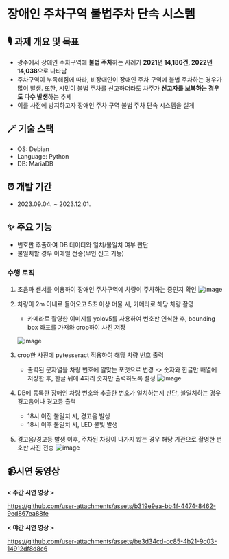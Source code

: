 # 장애인 주차구역 불법주차 단속 시스템
## 🎙️ 과제 개요 및 목표
- 광주에서 장애인 주차구역에 **불법 주차**하는 사례가 **2021년 14,186건, 2022년 14,038**으로 나타남
- 주차구역이 부족해짐에 따라, 비장애인이 장애인 주차 구역에 불법 주차하는 경우가 많이 발생. 또한, 시민이 불법 주차를 신고하더라도 차주가 **신고자를 보복하는 경우도 다수 발생**하는 추세
- 이를 사전에 방지하고자 장애인 주차 구역 불법 주차 단속 시스템을 설계

## 🪄 기술 스택
- OS: Debian
- Language: Python
- DB: MariaDB

## ⏰ 개발 기간
- 2023.09.04. ~ 2023.12.01.

## ✨ 주요 기능
- 번호판 추출하여 DB 데이터와 일치/불일치 여부 판단
- 불일치할 경우 이메일 전송(무인 신고 기능)

### 수행 로직
1. 초음파 센서를 이용하여 장애인 주차구역에 차량이 주차하는 중인지 확인
   ![image](https://github.com/user-attachments/assets/e8f9fb09-340c-4bfb-8153-523e239bc3cc)

2. 차량이 2m 이내로 들어오고 5초 이상 머물 시, 카메라로 해당 차량 촬영
   - 카메라로 촬영한 이미지를 yolov5를 사용하여 번호판 인식한 후, bounding box 좌표를 가져와 crop하여 사진 저장
     
    ![image](https://github.com/user-attachments/assets/696ab92d-1b48-4d25-835a-fec7f23ee3bf)

3. crop한 사진에 pytesseract 적용하여 해당 차량 번호 출력
   - 출력된 문자열을 차량 번호에 알맞는 포맷으로 변경
     -> 숫자와 한글만 배열에 저장한 후, 한글 뒤에 4자리 숫자만 출력하도록 설정
     ![image](https://github.com/user-attachments/assets/15887544-514d-4519-9925-c062cb52a36d)

4. DB에 등록한 장애인 차량 번호와 추출한 번호가 일치하는지 판단, 불일치하는 경우 경고음이나 경고등 출력
     - 18시 이전 불일치 시, 경고음 발생
     - 18시 이후 불일치 시, LED 불빛 발생

5. 경고음/경고등 발생 이후, 주차된 차량이 나가지 않는 경우 해당 기관으로 촬영한 번호판 사진 전송
    ![image](https://github.com/user-attachments/assets/100b1ed7-6593-48f1-abae-8c448fb75645)


## 📹시연 동영상
**< 주간 시연 영상 >**

https://github.com/user-attachments/assets/b319e9ea-bb4f-4474-8462-9ed867ea88fe

**< 야간 시연 영상 >**

https://github.com/user-attachments/assets/be3d34cd-cc85-4b21-9c03-14912df8d8c6





